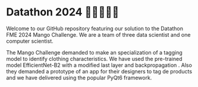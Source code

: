 # Datathon 2024 🥭🤖🥭🤖🥭

Welcome to our GitHub repository featuring our solution to the Datathon FME 2024 Mango Challenge. We are a team of three data scientist and one computer scientist.

The Mango Challenge demanded to make an specialization of a tagging model to identify clothing characteristics. We have used the pre-trained model EfficientNet-B2 with a modified last layer and backpropagation . Also they demanded a prototype of an app for their designers to tag de products and we have delivered using the popular PyQt6 framework.
